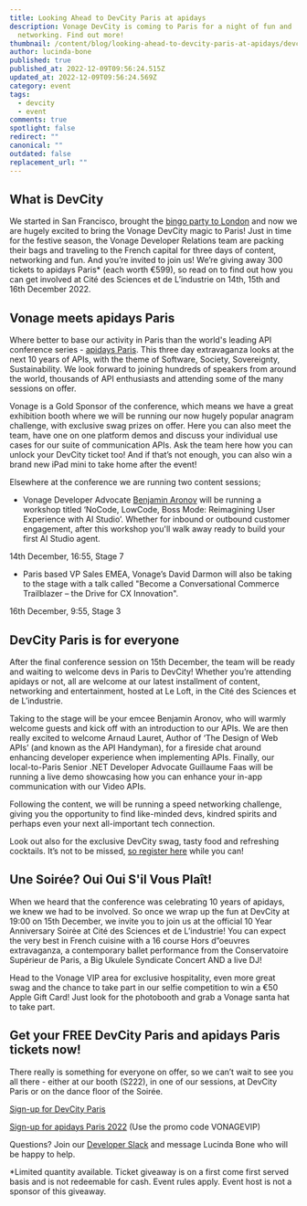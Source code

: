 ```yaml
---
title: Looking Ahead to DevCity Paris at apidays
description: Vonage DevCity is coming to Paris for a night of fun and
  networking. Find out more!
thumbnail: /content/blog/looking-ahead-to-devcity-paris-at-apidays/devcity-paris_apidays.png
author: lucinda-bone
published: true
published_at: 2022-12-09T09:56:24.515Z
updated_at: 2022-12-09T09:56:24.569Z
category: event
tags:
  - devcity
  - event
comments: true
spotlight: false
redirect: ""
canonical: ""
outdated: false
replacement_url: ""
---
```

## What is DevCity

We started in San Francisco, brought the [bingo party to London](https://developer.vonage.com/blog/22/11/08/devcity-came-to-london-and-here-is-what-went-down) and now we are hugely excited to bring the Vonage DevCity magic to Paris! Just in time for the festive season, the Vonage Developer Relations team are packing their bags and traveling to the French capital for three days of content, networking and fun. And you’re invited to join us! We’re giving away 300 tickets to apidays Paris* (each worth €599), so read on to find out how you can get involved at Cité des Sciences et de L’industrie on 14th, 15th and 16th December 2022. 

<youtube id="QrVR8yoFuCU"></youtube>

## Vonage meets apidays Paris

Where better to base our activity in Paris than the world's leading API conference series - [apidays Paris](https://www.apidays.global/paris/). This three day extravaganza looks at the next 10 years of APIs, with the theme of Software, Society, Sovereignty, Sustainability. We look forward to joining hundreds of speakers from around the world, thousands of API enthusiasts and attending some of the many sessions on offer. 

Vonage is a Gold Sponsor of the conference, which means we have a great exhibition booth where we will be running our now hugely popular anagram challenge, with exclusive swag prizes on offer. Here you can also meet the team, have one on one platform demos and discuss your individual use cases for our suite of communication APIs. Ask the team here how you can unlock your DevCity ticket too! And if that’s not enough, you can also win a brand new iPad mini to take home after the event! 

Elsewhere at the conference we are running two content sessions;

* Vonage Developer Advocate [Benjamin Aronov](https://developer.vonage.com/blog/authors/benjamin-aronov) will be running a workshop titled ‘NoCode, LowCode, Boss Mode: Reimagining User Experience with AI Studio’. Whether for inbound or outbound customer engagement, after this workshop you'll walk away ready to build your first AI Studio agent.

14th December, 16:55, Stage 7

* Paris based VP Sales EMEA, Vonage’s David Darmon will also be taking to the stage with a talk called "Become a Conversational Commerce Trailblazer – the Drive for CX Innovation".

16th December, 9:55, Stage 3

## DevCity Paris is for everyone 

After the final conference session on 15th December, the team will be ready and waiting to welcome devs in Paris to DevCity! Whether you’re attending apidays or not, all are welcome at our latest installment of content, networking and entertainment, hosted at Le Loft, in the Cité des Sciences et de L’industrie. 

Taking to the stage will be your emcee Benjamin Aronov, who will warmly welcome guests and kick off with an introduction to our APIs. We are then really excited to welcome Arnaud Lauret, Author of ‘The Design of Web APIs’ (and known as the API Handyman), for a fireside chat around enhancing developer experience when implementing APIs. Finally, our local-to-Paris Senior .NET Developer Advocate Guillaume Faas will be running a live demo showcasing how you can enhance your in-app communication with our Video APIs.

Following the content, we will be running a speed networking challenge, giving you the opportunity to find like-minded devs, kindred spirits and perhaps even your next all-important tech connection. 

Look out also for the exclusive DevCity swag, tasty food and refreshing cocktails. It’s not to be missed, [so register here](https://events.vonage.com/event/dcf6f721-125e-4cf6-ad28-378b694087aa/summary) while you can! 

## Une Soirée? Oui Oui S'il Vous Plaît!

When we heard that the conference was celebrating 10 years of apidays, we knew we had to be involved. So once we wrap up the fun at DevCity at 19:00 on 15th December, we invite you to join us at the official 10 Year Anniversary Soirėe at Cité des Sciences et de L’industrie! You can expect the very best in French cuisine with a 16 course Hors d”oeuvres extravaganza, a contemporary ballet performance from the Conservatoire Supérieur de Paris, a Big Ukulele Syndicate Concert AND a live DJ!  

Head to the Vonage VIP area for exclusive hospitality, even more great swag and the chance to take part in our selfie competition to win a €50 Apple Gift Card! Just look for the photobooth and grab a Vonage santa hat to take part. 

## Get your FREE DevCity Paris and apidays Paris tickets now!

There really is something for everyone on offer, so we can’t wait to see you all there - either at our booth (S222), in one of our sessions, at DevCity Paris or on the dance floor of the Soirée. 

[Sign-up for DevCity Paris](https://events.vonage.com/DevCityParis) 

[Sign-up for apidays Paris 2022](https://hopin.com/events/apidays-paris-2022?utm_source=vonage&utm_campaign=vonage) (Use the promo code VONAGEVIP)

Questions? Join our [Developer Slack](https://developer.vonage.com/community/slack) and message Lucinda Bone who will be happy to help.

\*Limited quantity available. Ticket giveaway is on a first come first served basis and is not redeemable for cash. Event rules apply. Event host is not a sponsor of this giveaway.
